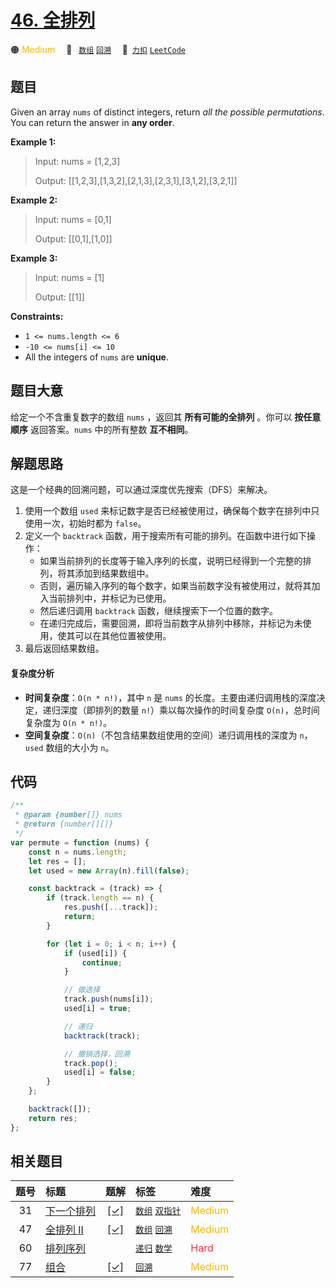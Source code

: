 # [46. 全排列](https://2xiao.github.io/leetcode-js/problem/0046.html)

🟠 <font color=#ffb800>Medium</font>&emsp; 🔖&ensp; [`数组`](/tag/array.md) [`回溯`](/tag/backtracking.md)&emsp; 🔗&ensp;[`力扣`](https://leetcode.cn/problems/permutations) [`LeetCode`](https://leetcode.com/problems/permutations)

## 题目

Given an array `nums` of distinct integers, return _all the possible
permutations_. You can return the answer in **any order**.

**Example 1:**

> Input: nums = [1,2,3]
>
> Output: [[1,2,3],[1,3,2],[2,1,3],[2,3,1],[3,1,2],[3,2,1]]

**Example 2:**

> Input: nums = [0,1]
>
> Output: [[0,1],[1,0]]

**Example 3:**

> Input: nums = [1]
>
> Output: [[1]]

**Constraints:**

- `1 <= nums.length <= 6`
- `-10 <= nums[i] <= 10`
- All the integers of `nums` are **unique**.

## 题目大意

给定一个不含重复数字的数组 `nums` ，返回其 **所有可能的全排列** 。你可以 **按任意顺序** 返回答案。`nums` 中的所有整数 **互不相同**。

## 解题思路

这是一个经典的回溯问题，可以通过深度优先搜索（DFS）来解决。

1. 使用一个数组 `used` 来标记数字是否已经被使用过，确保每个数字在排列中只使用一次，初始时都为 `false`。
2. 定义一个 `backtrack` 函数，用于搜索所有可能的排列。在函数中进行如下操作：
   - 如果当前排列的长度等于输入序列的长度，说明已经得到一个完整的排列，将其添加到结果数组中。
   - 否则，遍历输入序列的每个数字，如果当前数字没有被使用过，就将其加入当前排列中，并标记为已使用。
   - 然后递归调用 `backtrack` 函数，继续搜索下一个位置的数字。
   - 在递归完成后，需要回溯，即将当前数字从排列中移除，并标记为未使用，使其可以在其他位置被使用。
3. 最后返回结果数组。

#### 复杂度分析

- **时间复杂度**：`O(n * n!)`，其中 `n` 是 `nums` 的长度。主要由递归调用栈的深度决定，递归深度（即排列的数量 `n!`）乘以每次操作的时间复杂度 `O(n)`，总时间复杂度为 `O(n * n!)`。
- **空间复杂度**：`O(n)`（不包含结果数组使用的空间）递归调用栈的深度为 `n`，`used` 数组的大小为 `n`。

## 代码

```javascript
/**
 * @param {number[]} nums
 * @return {number[][]}
 */
var permute = function (nums) {
	const n = nums.length;
	let res = [];
	let used = new Array(n).fill(false);

	const backtrack = (track) => {
		if (track.length == n) {
			res.push([...track]);
			return;
		}

		for (let i = 0; i < n; i++) {
			if (used[i]) {
				continue;
			}

			// 做选择
			track.push(nums[i]);
			used[i] = true;

			// 递归
			backtrack(track);

			// 撤销选择，回溯
			track.pop();
			used[i] = false;
		}
	};

	backtrack([]);
	return res;
};
```

## 相关题目

<!-- prettier-ignore -->
| 题号 | 标题 | 题解 | 标签 | 难度 |
| :------: | :------ | :------: | :------ | :------ |
| 31 | [下一个排列](https://leetcode.com/problems/next-permutation) | [[✓]](/problem/0031.md) |  [`数组`](/tag/array.md) [`双指针`](/tag/two-pointers.md) | <font color=#ffb800>Medium</font> |
| 47 | [全排列 II](https://leetcode.com/problems/permutations-ii) | [[✓]](/problem/0047.md) |  [`数组`](/tag/array.md) [`回溯`](/tag/backtracking.md) | <font color=#ffb800>Medium</font> |
| 60 | [排列序列](https://leetcode.com/problems/permutation-sequence) |  |  [`递归`](/tag/recursion.md) [`数学`](/tag/math.md) | <font color=#ff334b>Hard</font> |
| 77 | [组合](https://leetcode.com/problems/combinations) | [[✓]](/problem/0077.md) |  [`回溯`](/tag/backtracking.md) | <font color=#ffb800>Medium</font> |